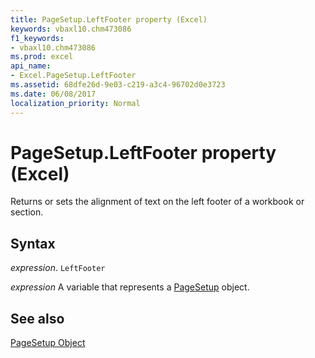 ```yaml
---
title: PageSetup.LeftFooter property (Excel)
keywords: vbaxl10.chm473086
f1_keywords:
- vbaxl10.chm473086
ms.prod: excel
api_name:
- Excel.PageSetup.LeftFooter
ms.assetid: 68dfe26d-9e03-c219-a3c4-96702d0e3723
ms.date: 06/08/2017
localization_priority: Normal
---
```



# PageSetup.LeftFooter property (Excel)

Returns or sets the alignment of text on the left footer of a workbook or section.


## Syntax

_expression_. `LeftFooter`

_expression_ A variable that represents a [PageSetup](Excel.PageSetup.md) object.


## See also


[PageSetup Object](Excel.PageSetup.md)

